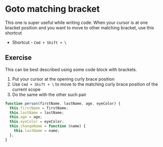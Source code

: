 # Goto matching bracket

This one is super useful while writing code. When your cursor is at one
bracket position and you want to move to other matching bracket, use this
shortcut

- Shortcut - `Cmd + Shift + \`

## Exercise

This can be best described using some code block with brackets.

1. Put your cursor at the opening curly brace position
2. Use `Cmd + Shift + \` to move to the matching curly brace position of the current scope
3. Do the same with the other such pair

```js
function person(firstName, lastName, age, eyeColor) {
  this.firstName = firstName;
  this.lastName = lastName;
  this.age = age;
  this.eyeColor = eyeColor;
  this.changeName = function (name) {
    this.lastName = name;
  };
}
```

